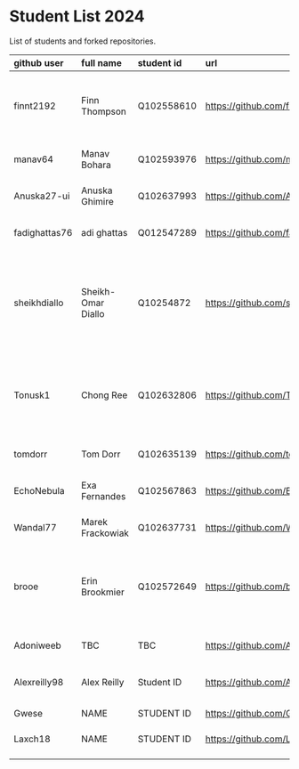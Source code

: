 # Student List 2024

List of students and forked repositories.

|github user| full name | student id | url| progress |
|:----------|:-----------|:-----------|:----|:----
| finnt2192| Finn Thompson |	Q102558610   |  https://github.com/finnt2192/COM304_FOUNDATION_1  | some prior experience , no notes 8/10 <br>nothing 19/11/2024   |
| manav64 | Manav Bohara | Q102593976   | https://github.com/manav64/COM304_FOUNDATION_1 |none 8/10 <br>nothing 19/11/2024    |
| Anuska27-ui| Anuska Ghimire |Q102637993   |https://github.com/Anuska27-ui/COM304_FOUNDATION_1 |none 8/10<br>nothing 19/11/2024    |
| fadighattas76| adi ghattas |	Q012547289   | https://github.com/fadighattas76/COM304_FOUNDATION_1  | none 8/10<br>nothing 19/11/2024   |
| sheikhdiallo   | Sheikh-Omar Diallo |	Q10254872   |  https://github.com/sheikhdiallo/COM304_FOUNDATION_1 | no prior experience, some notes 8/10<br>some notes sessions 1-4 - (look at formatting) 19/11/2024   |
| Tonusk1  | Chong Ree| Q102632806   | https://github.com/Tonusk1/COM304_FOUNDATION_1  | prior experience but no further notes 8/10<br>nothing 19/11/2024    |
| tomdorr  | Tom Dorr | 	Q102635139    | https://github.com/tomdorr/COM304_FOUNDATION_1 | none 8/10<br>nothing 19/11/2024   |
| EchoNebula  | Exa Fernandes |	Q102567863    | https://github.com/EchoNebula/COM304_FOUNDATION_1  |none 8/10<br>nothing 19/11/2024    |
| Wandal77  |  Marek Frackowiak | 	Q102637731    |https://github.com/Wandal77/COM304_FOUNDATION_1 | none 8/10<br>nothing 19/11/2024   |
| brooe   |Erin Brookmier    | Q102572649   | https://github.com/brooe/COM304  | some notes 8/10<br>good notes session 1 but nothing after 19/11/2024   |
| Adoniweeb    | TBC   | TBC   | https://github.com/Adoniweeb/COM304_FOUNDATION_1/tree/main  |  none 8/10<br>nothing 19/11/2024  |
| Alexreilly98    | Alex Reilly  | Student ID   |https://github.com/Alexreilly98/COM304_FOUNDATION_1   | project plan but no notes 19/11/2024   |
| Gwese    | NAME   | STUDENT ID   |https://github.com/Gwese/COM304_FOUNDATION_1   | nothing 19/11/2024   |
| Laxch18    | NAME   |STUDENT ID    | https://github.com/Laxch18/COM304_FOUNDATION_1  | nothing 19/11/2024   |
|   |    |    |   |    |
|   |    |    |   |    |

